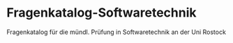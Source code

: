 # Fragenkatalog-Softwaretechnik
Fragenkatalog für die mündl. Prüfung in Softwaretechnik an der Uni Rostock
